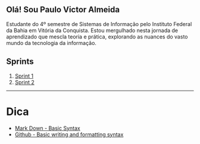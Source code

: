 
## Olá! Sou Paulo Victor Almeida
Estudante do 4º semestre de Sistemas de Informação pelo Instituto Federal da Bahia em Vitória da Conquista.
Estou mergulhado nesta jornada de aprendizado que mescla teoria e prática, explorando as nuances do vasto mundo da tecnologia da informação.

## Sprints

1. [Sprint 1](Sprint%201/README.md)
1. [Sprint 2](Sprint%202/README.md)
___


# Dica

- [Mark Down - Basic Syntax](https://www.markdownguide.org/basic-syntax/)
- [Github - Basic writing and formatting syntax](https://docs.github.com/en/get-started/writing-on-github/getting-started-with-writing-and-formatting-on-github/basic-writing-and-formatting-syntax)